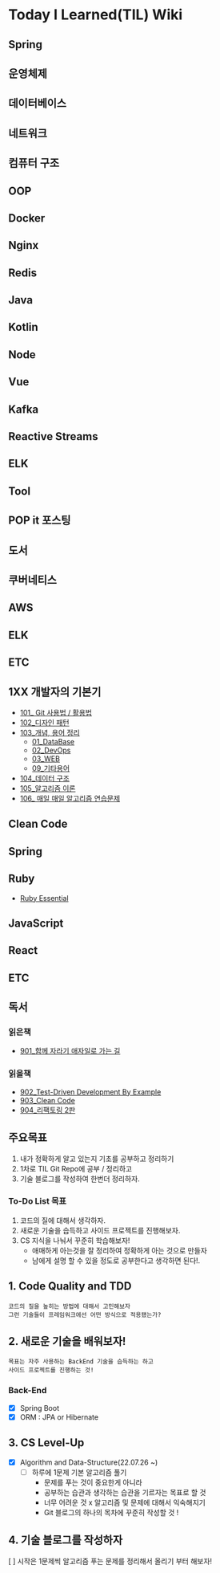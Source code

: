 
# Today I Learned(TIL) Wiki

## Spring
## 운영체제
## 데이터베이스
## 네트워크
## 컴퓨터 구조
## OOP
## Docker
## Nginx
## Redis
## Java
## Kotlin
## Node
## Vue
## Kafka
## Reactive Streams
## ELK
## Tool
## POP it 포스팅
## 도서
## 쿠버네티스
## AWS
## ELK
## ETC



## 1XX 개발자의 기본기
* [101_ Git 사용법 / 활용법](기본기/101_Git/README.md)
* [102_디자인 패턴](기본기/102_디자인%20패턴/README.md)
* [103_개념, 용어 정리](기본기/103_개념정리/README.md)
  * [01_DataBase](기본기/103_개념정리/01_DataBase)
  * [02_DevOps](기본기/103_개념정리/02_DevOps)
  * [03_WEB](기본기/103_개념정리/03_WEB)
  * [09_기타용어](기본기/103_개념정리/09_기타용어)
* [104_데이터 구조](기본기/104_data_structure/README.md)
* [105_알고리즘 이론](기본기/105_algorithm_theory/README.md)
* [106_ 매일 매일 알고리즘 연습문제](기본기/106_algorithm_one/README.md)

## Clean Code
## Spring
## Ruby
* [Ruby Essential](Ruby/321_Ruby_Essential/README.md)

## JavaScript
## React
## ETC
## 독서



### 읽은책
* [901_함께 자라기 애자일로 가는 길](독서/901_함께%20자라기%20애자일로%20가는%20길/README.md)

### 읽을책
* [902_Test-Driven Development By Example](독서/902_Test-Driven%20Development%20By%20Example/README.md)
* [903_Clean Code](독서/903_Clean%20Code/README.md)
* [904_리팩토링 2판](독서/904_리팩토링%202판/README.md)


## 주요목표
1. 내가 정확하게 알고 있는지 기초를 공부하고 정리하기
2. 1차로 TIL Git Repo에 공부 / 정리하고
3. 기술 블로그를 작성하여 한번더 정리하자.


### To-Do List 목표 
1. 코드의 질에 대해서 생각하자.
2. 새로운 기술을 습득하고 사이드 프로젝트를 진행해보자.
3. CS 지식을 나눠서 꾸준히 학습해보자!
    - 애매하게 아는것을 잘 정리하여 정확하게 아는 것으로 만들자
    - 남에게 설명 할 수 있을 정도로 공부한다고 생각하면 된다!.


## 1. Code Quality and TDD
    코드의 질을 높히는 방법에 대해서 고민해보자
    그런 기술들이 프레임워크에선 어떤 방식으로 적용됐는가?
   

## 2. 새로운 기술을 배워보자! 
    목표는 자주 사용하는 BackEnd 기술을 습득하는 하고 
    사이드 프로젝트를 진행하는 것!
    
### Back-End 
- [x] Spring Boot 
- [x] ORM : JPA or Hibernate

## 3. CS Level-Up
- [x] Algorithm and Data-Structure(22.07.26 ~)
  - [ ] 하루에 1문제 기본 알고리즘 풀기
    - 문제를 푸는 것이 중요한게 아니라
    - 공부하는 습관과 생각하는 습관을 기르자는 목표로 할 것 
    - 너무 어려운 것 x 알고리즘 및 문제에 대해서 익숙해지기
    - Git 블로그의 하나의 목차에 꾸준히 작성할 것 ! 
   
 
## 4. 기술 블로그를 작성하자
 [ ] 시작은 1문제씩 알고리즘 푸는 문제를 정리해서 올리기 부터 해보자!


